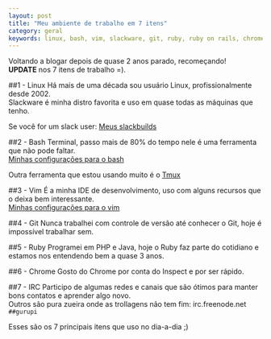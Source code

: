 ```yaml
---
layout: post
title: "Meu ambiente de trabalho em 7 itens"
category: geral
keywords: linux, bash, vim, slackware, git, ruby, ruby on rails, chrome
---
```


Voltando a blogar depois de quase 2 anos parado, recomeçando!<br />
**UPDATE** nos 7 itens de trabalho =).

##1 - Linux
Há mais de uma década sou usuário Linux, profissionalmente desde 2002.<br />
Slackware é minha distro favorita e uso em quase todas as máquinas que tenho.

Se você for um slack user: [Meus slackbuilds](https://github.com/infoslack/slackbuilds)

##2 - Bash
Terminal, passo mais de 80% do tempo nele é uma ferramenta que não pode faltar.<br />
[Minhas configurações para o bash](https://github.com/infoslack/my_bash)

Outra ferramenta que estou usando muito é o [Tmux](http://tmux.sourceforge.net/)

##3 - Vim
É a minha IDE de desenvolvimento, uso com alguns recursos que o deixa bem interessante.<br />
[Minhas configurações para o vim](https://github.com/infoslack/vimfiles)

##4 - Git
Nunca trabalhei com controle de versão até conhecer o Git, hoje é impossível trabalhar sem.

##5 - Ruby
Programei em PHP e Java, hoje o Ruby faz parte do cotidiano e estamos nos entendendo bem a quase 3 anos.

##6 - Chrome
Gosto do Chrome por conta do Inspect e por ser rápido.

##7 - IRC
Participo de algumas redes e canais que são ótimos para manter bons contatos e aprender algo novo.<br />
Outros são pura zueira onde as trollagens não tem fim: irc.freenode.net `##gurupi`

Esses são os 7 principais itens que uso no dia-a-dia ;)
